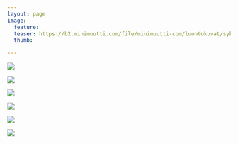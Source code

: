 ```yaml
---
layout: page
image:
  feature:
  teaser: https://b2.minimuutti.com/file/minimuutti-com/luontokuvat/syksy/4/DS61001-245px.jpg
  thumb:

---
```


[![](https://b2.minimuutti.com/file/minimuutti-com/luontokuvat/syksy/4/DS61013-800px.jpg)](https://dl.dropboxusercontent.com/sh/ea1wtnz7z734o12/AACMEgXbIJDxvFRbXq12-nLva/luontokuvat/syksy/4/DS61013.jpg)

[![](https://b2.minimuutti.com/file/minimuutti-com/luontokuvat/syksy/4/DS61011-800px.jpg)](https://dl.dropboxusercontent.com/sh/ea1wtnz7z734o12/AAD5SB2Vcca4yONIYldbvMo-a/luontokuvat/syksy/4/DS61011.jpg)

[![](https://b2.minimuutti.com/file/minimuutti-com/luontokuvat/syksy/4/DS61001-800px.jpg)](https://dl.dropboxusercontent.com/sh/ea1wtnz7z734o12/AABHL9jkx89HtJjhU3CLkx-7a/luontokuvat/syksy/4/DS61001.jpg)

[![](https://b2.minimuutti.com/file/minimuutti-com/luontokuvat/syksy/4/DS61000-800px.jpg)](https://dl.dropboxusercontent.com/sh/ea1wtnz7z734o12/AAARgLWcqGt3MOai75u98UmGa/luontokuvat/syksy/4/DS61000.jpg)

[![](https://b2.minimuutti.com/file/minimuutti-com/luontokuvat/syksy/4/DS60993-800px.jpg)](https://dl.dropboxusercontent.com/sh/ea1wtnz7z734o12/AAD3PMLvZnLVNv-DVXcBmpcna/luontokuvat/syksy/4/DS60993.jpg)

[![](https://b2.minimuutti.com/file/minimuutti-com/luontokuvat/syksy/4/DS60998-800px.jpg)](https://dl.dropboxusercontent.com/sh/ea1wtnz7z734o12/AAB3wwmxV1c4Z89soShuLPb5a/luontokuvat/syksy/4/DS60998.jpg)
